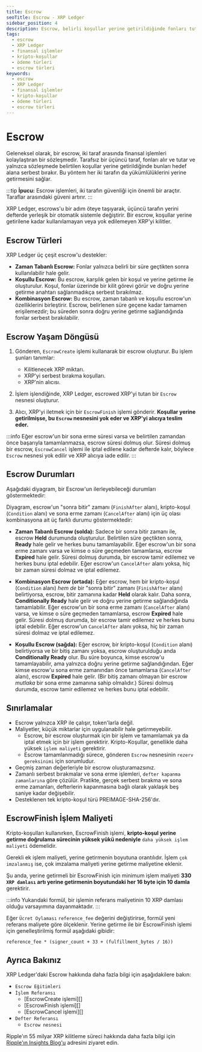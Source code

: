 ```yaml
---
title: Escrow
seoTitle: Escrow - XRP Ledger
sidebar_position: 4
description: Escrow, belirli koşullar yerine getirildiğinde fonları tutar; XRP Ledger, escrowsu otomatik hale getirir ve üç çeşit escrow destekler.
tags: 
  - escrow
  - XRP Ledger
  - finansal işlemler
  - kripto-koşullar
  - ödeme türleri
  - escrow türleri
keywords: 
  - escrow
  - XRP Ledger
  - finansal işlemler
  - kripto-koşullar
  - ödeme türleri
  - escrow türleri
---
```


# Escrow

Geleneksel olarak, bir escrow, iki taraf arasında finansal işlemleri kolaylaştıran bir sözleşmedir. Tarafsız bir üçüncü taraf, fonları alır ve tutar ve yalnızca sözleşmede belirtilen koşullar yerine getirildiğinde bunları hedef alana serbest bırakır. Bu yöntem her iki tarafın da yükümlülüklerini yerine getirmesini sağlar.

:::tip
**İpucu:** Escrow işlemleri, iki tarafın güvenliği için önemli bir araçtır. Taraflar arasındaki güveni artırır.
:::

XRP Ledger, escrows'u bir adım öteye taşıyarak, üçüncü tarafın yerini defterde yerleşik bir otomatik sistemle değiştirir. Bir escrow, koşullar yerine getirilene kadar kullanılamayan veya yok edilemeyen XRP'yi kilitler.

## Escrow Türleri

XRP Ledger üç çeşit escrow'u destekler:

- **Zaman Tabanlı Escrow:** Fonlar yalnızca belirli bir süre geçtikten sonra kullanılabilir hale gelir.
- **Koşullu Escrow:** Bu escrow, karşılık gelen bir koşul ve yerine getirme ile oluşturulur. Koşul, fonlar üzerinde bir kilit görevi görür ve doğru yerine getirme anahtarı sağlanmadıkça serbest bırakılmaz.
- **Kombinasyon Escrow:** Bu escrow, zaman tabanlı ve koşullu escrow'un özelliklerini birleştirir. Escrow, belirlenen süre geçene kadar tamamen erişilemezdir; bu süreden sonra doğru yerine getirme sağlandığında fonlar serbest bırakılabilir.

## Escrow Yaşam Döngüsü

1. Gönderen, `EscrowCreate` işlemi kullanarak bir escrow oluşturur. Bu işlem şunları tanımlar:

    - Kilitlenecek XRP miktarı.
    - XRP'yi serbest bırakma koşulları.
    - XRP'nin alıcısı.

2. İşlem işlendiğinde, XRP Ledger, escrowed XRP'yi tutan bir `Escrow` nesnesi oluşturur.

3. Alıcı, XRP'yi iletmek için bir `EscrowFinish` işlemi gönderir. **Koşullar yerine getirilmişse, bu `Escrow` nesnesini yok eder ve XRP'yi alıcıya teslim eder.**

:::info
Eğer escrow'un bir sona erme süresi varsa ve belirtilen zamandan önce başarıyla tamamlanmazsa, escrow süresi dolmuş olur. Süresi dolmuş bir escrow, `EscrowCancel` işlemi ile iptal edilene kadar defterde kalır, böylece `Escrow` nesnesi yok edilir ve XRP alıcıya iade edilir.
:::

## Escrow Durumları

Aşağıdaki diyagram, bir Escrow'un ilerleyebileceği durumları göstermektedir:



Diyagram, escrow'un "sonra bitir" zamanı (`FinishAfter` alanı), kripto-koşul (`Condition` alanı) ve sona erme zamanı (`CancelAfter` alanı) için üç olası kombinasyona ait üç farklı durumu göstermektedir:

- **Zaman Tabanlı Escrow (solda):** Sadece bir sonra bitir zamanı ile, escrow **Held** durumunda oluşturulur. Belirtilen süre geçtikten sonra, **Ready** hale gelir ve herkes bunu tamamlayabilir. Eğer escrow'un bir sona erme zamanı varsa ve kimse o süre geçmeden tamamlarsa, escrow **Expired** hale gelir. Süresi dolmuş durumda, bir escrow tamir edilemez ve herkes bunu iptal edebilir. Eğer escrow'un `CancelAfter` alanı yoksa, hiç bir zaman süresi dolmaz ve iptal edilemez.

- **Kombinasyon Escrow (ortada):** Eğer escrow, hem bir kripto-koşul (`Condition` alanı) _hem de_ bir "sonra bitir" zamanı (`FinishAfter` alanı) belirtiyorsa, escrow, bitir zamanına kadar **Held** olarak kalır. Daha sonra, **Conditionally Ready** hale gelir ve doğru yerine getirme sağlandığında tamamlabilir. Eğer escrow'un bir sona erme zamanı (`CancelAfter` alanı) varsa, ve kimse o süre geçmeden tamamlarsa, escrow **Expired** hale gelir. Süresi dolmuş durumda, bir escrow tamir edilemez ve herkes bunu iptal edebilir. Eğer escrow'un `CancelAfter` alanı yoksa, hiç bir zaman süresi dolmaz ve iptal edilemez.

- **Koşullu Escrow (sağda):** Eğer escrow, bir kripto-koşul (`Condition` alanı) belirtiyorsa ve bir bitiş zamanı yoksa, escrow oluşturulduğu anda **Conditionally Ready** olur. Bu süre boyunca, kimse escrow'u tamamlayabilir, ama yalnızca doğru yerine getirme sağlandığından. Eğer kimse escrow'u sona erme zamanından önce tamamlarsa (`CancelAfter` alanı), escrow **Expired** hale gelir. (Bir bitiş zamanı olmayan bir escrow _mutlaka_ bir sona erme zamanına sahip olmalıdır.) Süresi dolmuş durumda, escrow tamir edilemez ve herkes bunu iptal edebilir.

## Sınırlamalar

- Escrow yalnızca XRP ile çalışır, token'larla değil.
- Maliyetler, küçük miktarlar için uygulanabilir hale getirmeyebilir.
    - Escrow, bir escrow oluşturmak için bir işlem ve tamamlamak ya da iptal etmek için bir işlem gerektirir. Kripto-Koşullar, genellikle daha yüksek `işlem maliyeti` gerektirir.
    - Escrow tamamlanmadığı sürece, gönderen `Escrow` nesnesinin `rezerv gereksinimi` için sorumludur.
- Geçmiş zaman değerleriyle bir escrow oluşturamazsınız.
- Zamanlı serbest bırakmalar ve sona erme işlemleri, `defter kapanma zamanlarına` göre çözülür. Pratikte, gerçek serbest bırakma ve sona erme zamanları, defterlerin kapanmasına bağlı olarak yaklaşık beş saniye kadar değişebilir.
- Desteklenen tek kripto-koşul türü PREIMAGE-SHA-256'dır.

## EscrowFinish İşlem Maliyeti

Kripto-koşulları kullanırken, EscrowFinish işlemi, **kripto-koşul yerine getirme doğrulama sürecinin yüksek yükü nedeniyle** `daha yüksek işlem maliyeti` ödemelidir.

Gerekli ek işlem maliyeti, yerine getirmenin boyutuna orantılıdır. İşlem `çok imzalanmış` ise, çok imzalama maliyeti yerine getirme maliyetine eklenir.

Şu anda, yerine getirmeli bir EscrowFinish için minimum işlem maliyeti **330 `XRP damlası` artı yerine getirmenin boyutundaki her 16 byte için 10 damla** gerektirir.

:::info
Yukarıdaki formül, bir işlemin referans maliyetinin 10 XRP damlası olduğu varsayımına dayanmaktadır.
:::

Eğer `Ücret Oylaması` `reference_fee` değerini değiştirirse, formül yeni referans maliyete göre ölçeklenir. Yerine getirme ile bir EscrowFinish işlemi için genelleştirilmiş formül aşağıdaki gibidir:

```
reference_fee * (signer_count + 33 + (fulfillment_bytes / 16))
```

## Ayrıca Bakınız

XRP Ledger'daki Escrow hakkında daha fazla bilgi için aşağıdakilere bakın:

- `Escrow Eğitimleri`
- `İşlem Referansı`
    - [EscrowCreate işlemi][]
    - [EscrowFinish işlemi][]
    - [EscrowCancel işlemi][]
- `Defter Referansı`
    - `Escrow nesnesi`

Ripple'ın 55 milyar XRP kilitleme süreci hakkında daha fazla bilgi için [Ripple'ın Insights Blog'u](https://ripple.com/insights/ripple-to-place-55-billion-xrp-in-escrow-to-ensure-certainty-into-total-xrp-supply/) adresini ziyaret edin.

